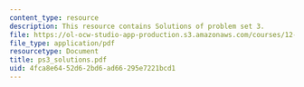 ```yaml
---
content_type: resource
description: This resource contains Solutions of problem set 3.
file: https://ol-ocw-studio-app-production.s3.amazonaws.com/courses/12-005-applications-of-continuum-mechanics-to-earth-atmospheric-and-planetary-sciences-spring-2006/4fca8e6452d62bd6ad66295e7221bcd1_ps3_solutions.pdf
file_type: application/pdf
resourcetype: Document
title: ps3_solutions.pdf
uid: 4fca8e64-52d6-2bd6-ad66-295e7221bcd1
---
```

